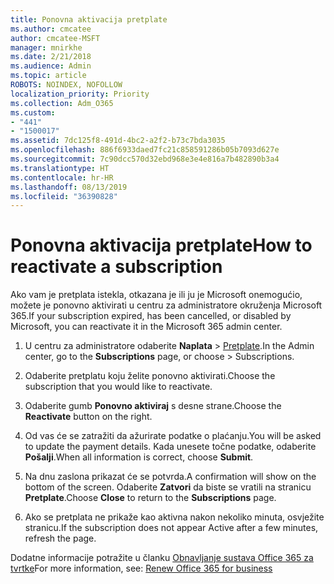 ```yaml
---
title: Ponovna aktivacija pretplate
ms.author: cmcatee
author: cmcatee-MSFT
manager: mnirkhe
ms.date: 2/21/2018
ms.audience: Admin
ms.topic: article
ROBOTS: NOINDEX, NOFOLLOW
localization_priority: Priority
ms.collection: Adm_O365
ms.custom:
- "441"
- "1500017"
ms.assetid: 7dc125f8-491d-4bc2-a2f2-b73c7bda3035
ms.openlocfilehash: 886f6933daed7fc21c858591286b05b7093d627e
ms.sourcegitcommit: 7c90dcc570d32ebd968e3e4e816a7b482890b3a4
ms.translationtype: HT
ms.contentlocale: hr-HR
ms.lasthandoff: 08/13/2019
ms.locfileid: "36390828"
---
```

# <a name="how-to-reactivate-a-subscription"></a><span data-ttu-id="e78a6-102">Ponovna aktivacija pretplate</span><span class="sxs-lookup"><span data-stu-id="e78a6-102">How to reactivate a subscription</span></span>

<span data-ttu-id="e78a6-103">Ako vam je pretplata istekla, otkazana je ili ju je Microsoft onemogućio, možete je ponovno aktivirati u centru za administratore okruženja Microsoft 365.</span><span class="sxs-lookup"><span data-stu-id="e78a6-103">If your subscription expired, has been cancelled, or disabled by Microsoft, you can reactivate it in the Microsoft 365 admin center.</span></span>
  
1. <span data-ttu-id="e78a6-104">U centru za administratore odaberite **Naplata** \> [Pretplate](https://go.microsoft.com/fwlink/p/?linkid=842054).</span><span class="sxs-lookup"><span data-stu-id="e78a6-104">In the Admin center, go to the **Subscriptions** page, or choose \> [](https://go.microsoft.com/fwlink/p/?linkid=842054) Subscriptions.</span></span>

2. <span data-ttu-id="e78a6-105">Odaberite pretplatu koju želite ponovno aktivirati.</span><span class="sxs-lookup"><span data-stu-id="e78a6-105">Choose the subscription that you would like to reactivate.</span></span>

3. <span data-ttu-id="e78a6-106">Odaberite gumb **Ponovno aktiviraj** s desne strane.</span><span class="sxs-lookup"><span data-stu-id="e78a6-106">Choose the **Reactivate** button on the right.</span></span>

4. <span data-ttu-id="e78a6-107">Od vas će se zatražiti da ažurirate podatke o plaćanju.</span><span class="sxs-lookup"><span data-stu-id="e78a6-107">You will be asked to update the payment details.</span></span> <span data-ttu-id="e78a6-108">Kada unesete točne podatke, odaberite **Pošalji**.</span><span class="sxs-lookup"><span data-stu-id="e78a6-108">When all information is correct, choose **Submit**.</span></span>

5. <span data-ttu-id="e78a6-109">Na dnu zaslona prikazat će se potvrda.</span><span class="sxs-lookup"><span data-stu-id="e78a6-109">A confirmation will show on the bottom of the screen.</span></span> <span data-ttu-id="e78a6-110">Odaberite **Zatvori** da biste se vratili na stranicu **Pretplate**.</span><span class="sxs-lookup"><span data-stu-id="e78a6-110">Choose **Close** to return to the **Subscriptions** page.</span></span>

6. <span data-ttu-id="e78a6-111">Ako se pretplata ne prikaže kao aktivna nakon nekoliko minuta, osvježite stranicu.</span><span class="sxs-lookup"><span data-stu-id="e78a6-111">If the subscription does not appear Active after a few minutes, refresh the page.</span></span>

<span data-ttu-id="e78a6-112">Dodatne informacije potražite u članku [Obnavljanje sustava Office 365 za tvrtke](https://docs.microsoft.com/hr-HR/office365/admin/subscriptions-and-billing/renew-your-subscription)</span><span class="sxs-lookup"><span data-stu-id="e78a6-112">For more information, see: [Renew Office 365 for business](https://docs.microsoft.com/en-us/office365/admin/subscriptions-and-billing/renew-your-subscription)</span></span>